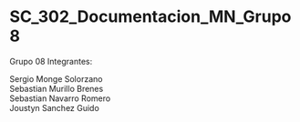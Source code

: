 # SC_302_Documentacion_MN_Grupo8

Grupo 08 
Integrantes:

Sergio Monge Solorzano\
Sebastian Murillo Brenes\
Sebastian Navarro Romero\
Joustyn Sanchez Guido
